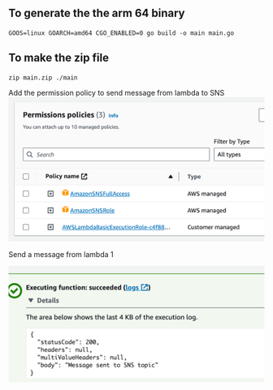 To generate the the arm 64 binary
---
```
GOOS=linux GOARCH=amd64 CGO_ENABLED=0 go build -o main main.go
```

To make the zip file
--
```
zip main.zip ./main
```
Add the permission policy to send message from lambda to SNS
![img_1.png](img_1.png)

Send a message from lambda 1

![img.png](img.png)